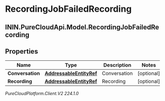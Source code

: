 # RecordingJobFailedRecording

## ININ.PureCloudApi.Model.RecordingJobFailedRecording

## Properties

|Name | Type | Description | Notes|
|------------ | ------------- | ------------- | -------------|
| **Conversation** | [**AddressableEntityRef**](AddressableEntityRef) | Conversation | [optional] |
| **Recording** | [**AddressableEntityRef**](AddressableEntityRef) | Recording | [optional] |



_PureCloudPlatform.Client.V2 224.1.0_

